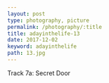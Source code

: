 ```yaml
---
layout: post
type: photography, picture
permalink: /photography/:title
title: adayinthelife-13
date: 2017-12-02
keyword: adayinthelife
path: 13.jpg
---
```


Track 7a: Secret Door
